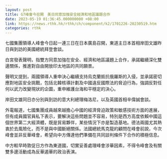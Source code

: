 ```yaml
---
layout: post
title: G7峰會今召開　美日同意加強安全經濟和地區議題合作
date: 2023-05-19 01:36:45.000000000 +08:00
link: https://news.rthk.hk/rthk/ch/component/k2/1701226-20230519.htm
categories: rthk
---
```


七國集團領導人峰會今日起一連三日在日本廣島召開，東道主日本首相岸田文雄昨日與到訪的美國總統拜登會談。

白宮發表聲明，指雙方同意加強在安全、經濟和地區議題上合作，承諾繼續深化雙邊關係，推進對自由開放印太地區的共同願景。

聲明又提到，兩國領導人重申決心繼續支持烏克蘭抵抗俄羅斯的入侵，並承諾密切應對地區安全挑戰，包括北韓核導計劃及中國違反國際法的脅迫行為，強調反對任何以武力改變現狀的企圖，重申維護台海和平穩定的決心。

岸田文雄同日亦分別與到訪的意大利總理梅洛尼，以及英國首相辛偉誠會談。

外電報道，七國集團成員越來越擔心中國的經濟脅迫政策和敏感技術方面的進展，但有成員國官員私下表示，要解決這些問題並不容易，特別是西方高度依賴中國這個世界第二大經濟體，既是貿易夥伴，某些情況下亦是製造基地。德法兩國尤其熱衷於去風險化，而不是與中國斷絕關係。法國總統馬克龍的顧問在峰會前說，今次峰會並非反華峰會，希望向中方傳達他們準備在共同談判條件下合作的積極信息。

中方較早時敦促日方作為東道國，切實妥善處理峰會涉華因素，不得令峰會及有關雙多邊活動成為反華遏華的政治表演。

